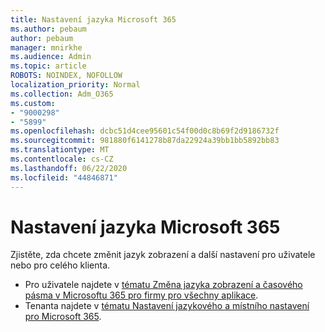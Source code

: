 ```yaml
---
title: Nastavení jazyka Microsoft 365
ms.author: pebaum
author: pebaum
manager: mnirkhe
ms.audience: Admin
ms.topic: article
ROBOTS: NOINDEX, NOFOLLOW
localization_priority: Normal
ms.collection: Adm_O365
ms.custom:
- "9000298"
- "5899"
ms.openlocfilehash: dcbc51d4cee95601c54f00d0c8b69f2d9186732f
ms.sourcegitcommit: 981880f6141278b87da22924a39bb1bb5892bb83
ms.translationtype: MT
ms.contentlocale: cs-CZ
ms.lasthandoff: 06/22/2020
ms.locfileid: "44846871"
---
```

# <a name="microsoft-365-language-settings"></a>Nastavení jazyka Microsoft 365

Zjistěte, zda chcete změnit jazyk zobrazení a další nastavení pro uživatele nebo pro celého klienta.

- Pro uživatele najdete v [tématu Změna jazyka zobrazení a časového pásma v Microsoftu 365 pro firmy pro všechny aplikace](https://support.microsoft.com/office/6f238bff-5252-441e-b32b-655d5d85d15b).
- Tenanta najdete v [tématu Nastavení jazykového a místního nastavení pro Microsoft 365](https://docs.microsoft.com/office365/troubleshoot/access-management/set-language-and-region).
